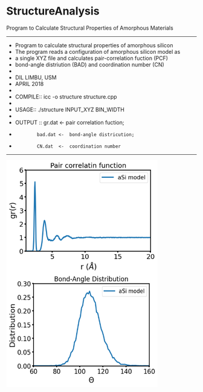 # StructureAnalysis
Program to Calculate Structural Properties of Amorphous Materials
* *******************************************************************************  
 *   Program to calculate structural properties of amorphous silicon
 *   The program reads a configuration of amorphous silicon model as 
 *   a single XYZ file and calculates pair-correlation fuction (PCF)
 *   bond-angle distriution (BAD) and coordination number (CN)
 *
 *   DIL LIMBU, USM
 *   APRIL 2018
 *
 *   COMPILE:: icc -o structure structure.cpp
 *
 *   USAGE:: ./structure INPUT_XYZ BIN_WIDTH
 *
 *   OUTPUT :: gr.dat  <-  pair correlation fuction;
 *             bad.dat <-  bond-angle districution;
 *             CN.dat  <-  coordination number 
 * *******************************************************************************  

<p>
  <img src="gr.png" width="400" height="300" align=left>
  <img src="bad.png" width="400" height="300" align=left>
</p>
